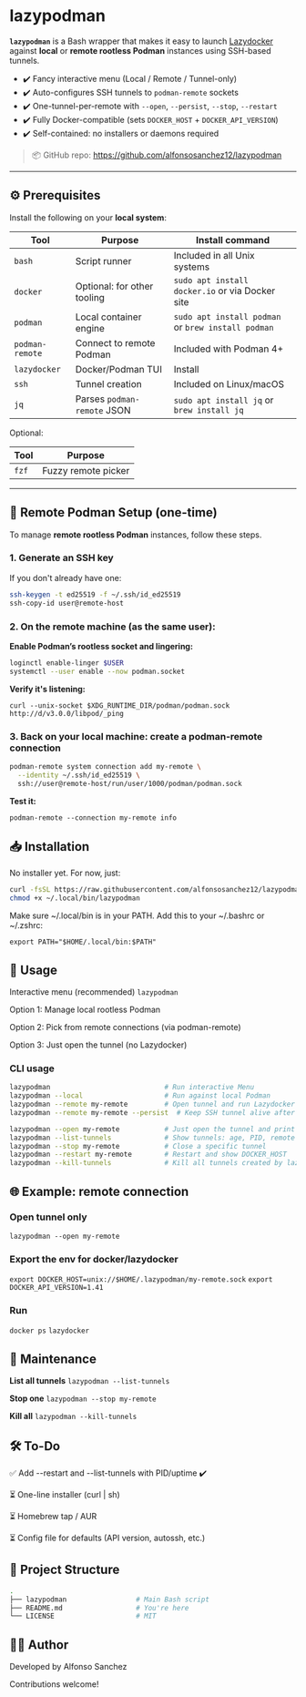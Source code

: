 # lazypodman

**`lazypodman`** is a Bash wrapper that makes it easy to launch [Lazydocker](https://github.com/jesseduffield/lazydocker) against **local** or **remote rootless Podman** instances using SSH-based tunnels.

- ✔️ Fancy interactive menu (Local / Remote / Tunnel-only)
- ✔️ Auto-configures SSH tunnels to `podman-remote` sockets
- ✔️ One-tunnel-per-remote with `--open`, `--persist`, `--stop`, `--restart`
- ✔️ Fully Docker-compatible (sets `DOCKER_HOST` + `DOCKER_API_VERSION`)
- ✔️ Self-contained: no installers or daemons required

> 📦 GitHub repo: https://github.com/alfonsosanchez12/lazypodman

---

## ⚙️ Prerequisites

Install the following on your **local system**:

| Tool             | Purpose                      | Install command                                   |
|------------------|-------------------------------|----------------------------------------------------|
| `bash`           | Script runner                | Included in all Unix systems                      |
| `docker`         | Optional: for other tooling  | `sudo apt install docker.io` or via Docker site   |
| `podman`         | Local container engine       | `sudo apt install podman` or `brew install podman`|
| `podman-remote`  | Connect to remote Podman     | Included with Podman 4+                           |
| `lazydocker`     | Docker/Podman TUI            | Install                                           |
| `ssh`            | Tunnel creation              | Included on Linux/macOS                           |
| `jq`             | Parses `podman-remote` JSON  | `sudo apt install jq` or `brew install jq`        |

Optional:

| Tool      | Purpose                     |
|-----------|-----------------------------|
| `fzf`     | Fuzzy remote picker         |

---

## 🔐 Remote Podman Setup (one-time)

To manage **remote rootless Podman** instances, follow these steps.

### 1. Generate an SSH key

If you don't already have one:

```bash
ssh-keygen -t ed25519 -f ~/.ssh/id_ed25519
ssh-copy-id user@remote-host
```

### 2. On the remote machine (as the same user):

**Enable Podman’s rootless socket and lingering:**

```bash
loginctl enable-linger $USER
systemctl --user enable --now podman.socket
```

**Verify it's listening:**

`curl --unix-socket $XDG_RUNTIME_DIR/podman/podman.sock http://d/v3.0.0/libpod/_ping`

### 3. Back on your local machine: create a podman-remote connection

```bash
podman-remote system connection add my-remote \
  --identity ~/.ssh/id_ed25519 \
  ssh://user@remote-host/run/user/1000/podman/podman.sock
```

**Test it:**

`podman-remote --connection my-remote info`

## 📥 Installation

No installer yet. For now, just:

```bash
curl -fsSL https://raw.githubusercontent.com/alfonsosanchez12/lazypodman/main/lazypodman > ~/.local/bin/lazypodman
chmod +x ~/.local/bin/lazypodman
```

Make sure ~/.local/bin is in your PATH. Add this to your ~/.bashrc or ~/.zshrc:

`export PATH="$HOME/.local/bin:$PATH"`

## 🧪 Usage
Interactive menu (recommended)
`lazypodman`

Option 1: Manage local rootless Podman

Option 2: Pick from remote connections (via podman-remote)

Option 3: Just open the tunnel (no Lazydocker)

### CLI usage

```bash
lazypodman                            # Run interactive Menu
lazypodman --local                    # Run against local Podman
lazypodman --remote my-remote         # Open tunnel and run Lazydocker
lazypodman --remote my-remote --persist  # Keep SSH tunnel alive after Lazydocker exits

lazypodman --open my-remote           # Just open the tunnel and print env exports
lazypodman --list-tunnels             # Show tunnels: age, PID, remote uptime
lazypodman --stop my-remote           # Close a specific tunnel
lazypodman --restart my-remote        # Restart and show DOCKER_HOST
lazypodman --kill-tunnels             # Kill all tunnels created by lazypodman
```

## 🌐 Example: remote connection
### Open tunnel only
`lazypodman --open my-remote`

### Export the env for docker/lazydocker
`export DOCKER_HOST=unix://$HOME/.lazypodman/my-remote.sock`
`export DOCKER_API_VERSION=1.41`

### Run
`docker ps`
`lazydocker`

## 🧼 Maintenance

**List all tunnels**
`lazypodman --list-tunnels`

**Stop one**
`lazypodman --stop my-remote`

**Kill all**
`lazypodman --kill-tunnels`

## 🛠️ To-Do

 ✅ Add --restart and --list-tunnels with PID/uptime ✔️

 ⏳ One-line installer (curl | sh)

 ⏳ Homebrew tap / AUR

 ⏳ Config file for defaults (API version, autossh, etc.)

## 📁 Project Structure
```bash
.
├── lazypodman                 # Main Bash script
├── README.md                  # You're here
└── LICENSE                    # MIT
```

## 🧑‍💻 Author

Developed by Alfonso Sanchez

Contributions welcome!
